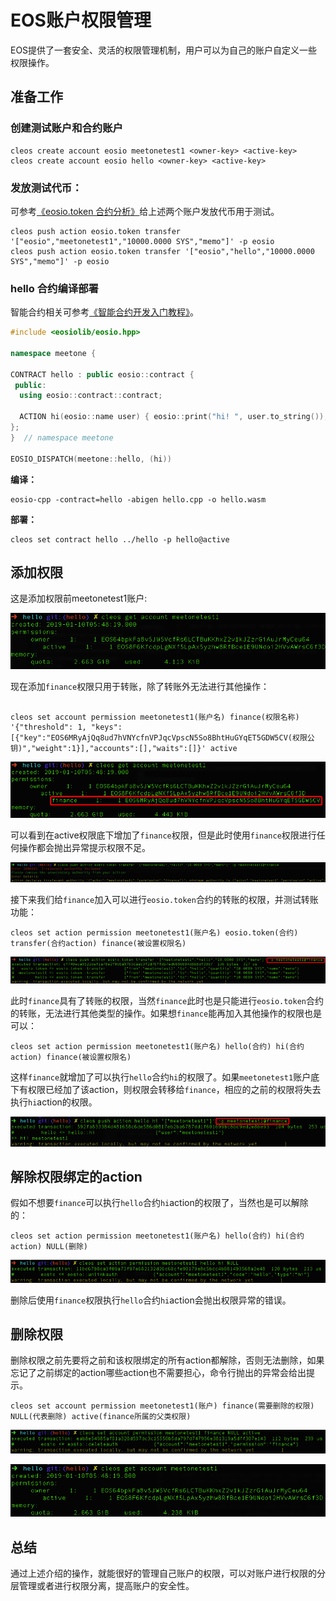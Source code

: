 # EOS账户权限管理

EOS提供了一套安全、灵活的权限管理机制，用户可以为自己的账户自定义一些权限操作。

## 准备工作

### 创建测试账户和合约账户

```
cleos create account eosio meetonetest1 <owner-key> <active-key> 
cleos create account eosio hello <owner-key> <active-key>
```
### 发放测试代币：

可参考[《eosio.token 合约分析》](eosio-smart-contract-eosio.token.md)给上述两个账户发放代币用于测试。
```
cleos push action eosio.token transfer '["eosio","meetonetest1","10000.0000 SYS","memo"]' -p eosio
cleos push action eosio.token transfer '["eosio","hello","10000.0000 SYS","memo"]' -p eosio
``` 

### hello 合约编译部署

智能合约相关可参考[《智能合约开发入门教程》](eosio-smart-contract-how-to-program.md)。
```c++
#include <eosiolib/eosio.hpp>

namespace meetone {

CONTRACT hello : public eosio::contract {
 public:
  using eosio::contract::contract;

  ACTION hi(eosio::name user) { eosio::print("hi! ", user.to_string()); }
};
}  // namespace meetone

EOSIO_DISPATCH(meetone::hello, (hi))
```
**编译：**
```
eosio-cpp -contract=hello -abigen hello.cpp -o hello.wasm
```
**部署：**
```
cleos set contract hello ../hello -p hello@active
```

## 添加权限

这是添加权限前meetonetest1账户:

![image](smart-contract/eosio-account-meetonetest1-permission.png)

现在添加`finance`权限只用于转账，除了转账外无法进行其他操作：
```

cleos set account permission meetonetest1(账户名) finance(权限名称) '{"threshold": 1, "keys":[{"key":"EOS6MRyAjQq8ud7hVNYcfnVPJqcVpscN5So8BhtHuGYqET5GDW5CV(权限公钥)","weight":1}],"accounts":[],"waits":[]}' active
```

![image](smart-contract/eosio-account-meetonetest1-finance.png)

可以看到在active权限底下增加了`finance`权限，但是此时使用`finance`权限进行任何操作都会抛出异常提示权限不足。

![image](smart-contract/eosio-account-permission-no-set-action.png)

接下来我们给`finance`加入可以进行`eosio.token`合约的转账的权限，并测试转账功能：
```
cleos set action permission meetonetest1(账户名) eosio.token(合约) transfer(合约action) finance(被设置权限名)
```
![image](smart-contract/eosio-account-permission-finance-transfer.png)

此时`finance`具有了转账的权限，当然`finance`此时也是只能进行`eosio.token`合约的转账，无法进行其他类型的操作。如果想`finance`能再加入其他操作的权限也是可以：
```
cleos set action permission meetonetest1(账户名) hello(合约) hi(合约action) finance(被设置权限名)
```
这样`finance`就增加了可以执行`hello`合约`hi`的权限了。如果`meetonetest1`账户底下有权限已经加了该action，则权限会转移给`finance`，相应的之前的权限将失去执行`hi`action的权限。

![image](smart-contract/eosio-account-permission-meetonetest1-finance-hi.png)

## 解除权限绑定的action

假如不想要`finance`可以执行`hello`合约`hi`action的权限了，当然也是可以解除的：
```
cleos set action permission meetonetest1(账户名) hello(合约) hi(合约action) NULL(删除)
```

![image](smart-contract/eosio-account-permission-meetonetest1-finance-hi-delete.png)

删除后使用`finance`权限执行`hello`合约`hi`action会抛出权限异常的错误。

## 删除权限

删除权限之前先要将之前和该权限绑定的所有action都解除，否则无法删除，如果忘记了之前绑定的action哪些action也不需要担心，命令行抛出的异常会给出提示。

```
cleos set account permission meetonetest1(账户) finance(需要删除的权限) NULL(代表删除) active(finance所属的父类权限)
```

![image](smart-contract/eosio-account-permission-meetonetest1-finance-delete.png)

![image](smart-contract/eosio-account-permission-meetonetest1-no-finance.png)

## 总结

通过上述介绍的操作，就能很好的管理自己账户的权限，可以对账户进行权限的分层管理或者进行权限分离，提高账户的安全性。